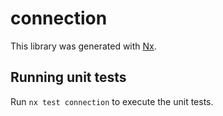 # connection

This library was generated with [Nx](https://nx.dev).

## Running unit tests

Run `nx test connection` to execute the unit tests.
